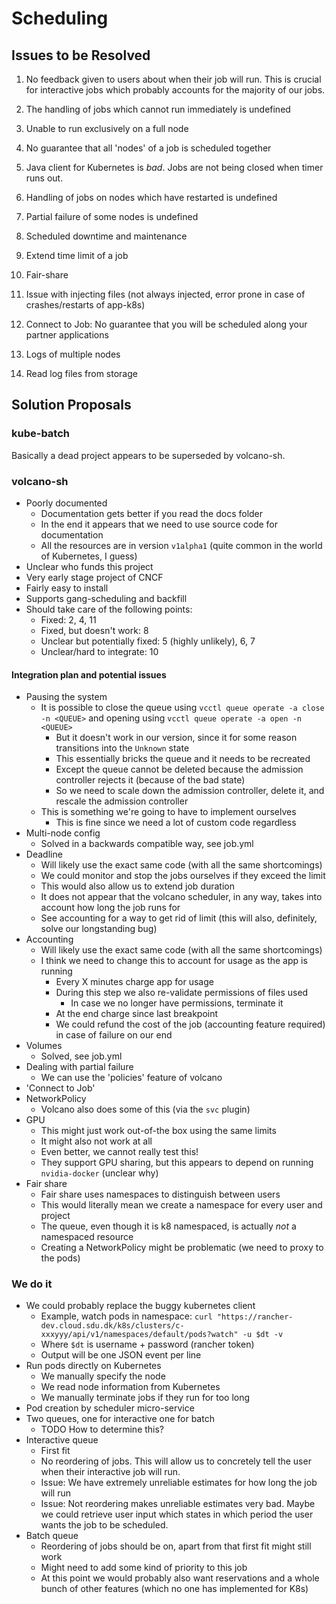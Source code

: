 # Scheduling

## Issues to be Resolved

1. No feedback given to users about when their job will run. This is crucial for interactive jobs which probably
accounts for the majority of our jobs.

2. The handling of jobs which cannot run immediately is undefined

3. Unable to run exclusively on a full node

4. No guarantee that all 'nodes' of a job is scheduled together

5. Java client for Kubernetes is _bad_. Jobs are not being closed when timer runs out.

6. Handling of jobs on nodes which have restarted is undefined

7. Partial failure of some nodes is undefined

8. Scheduled downtime and maintenance

9. Extend time limit of a job

10. Fair-share

11. Issue with injecting files (not always injected, error prone in case of crashes/restarts of app-k8s)

12. Connect to Job: No guarantee that you will be scheduled along your partner applications

13. Logs of multiple nodes

14. Read log files from storage

## Solution Proposals

### kube-batch

Basically a dead project appears to be superseded by volcano-sh.

### volcano-sh

- Poorly documented
  - Documentation gets better if you read the docs folder
  - In the end it appears that we need to use source code for documentation
  - All the resources are in version `v1alpha1` (quite common in the world of Kubernetes, I guess)
- Unclear who funds this project
- Very early stage project of CNCF
- Fairly easy to install
- Supports gang-scheduling and backfill
- Should take care of the following points:
  - Fixed: 2, 4, 11
  - Fixed, but doesn't work: 8
  - Unclear but potentially fixed: 5 (highly unlikely), 6, 7
  - Unclear/hard to integrate: 10
  
#### Integration plan and potential issues

- Pausing the system
  - It is possible to close the queue using `vcctl queue operate -a close -n <QUEUE>` and opening using 
    `vcctl queue operate -a open -n <QUEUE>`
    - But it doesn't work in our version, since it for some reason transitions into the `Unknown` state
    - This essentially bricks the queue and it needs to be recreated
    - Except the queue cannot be deleted because the admission controller rejects it (because of the bad state)
    - So we need to scale down the admission controller, delete it, and rescale the admission controller
  - This is something we're going to have to implement ourselves
    - This is fine since we need a lot of custom code regardless
- Multi-node config
  - Solved in a backwards compatible way, see job.yml
- Deadline
  - Will likely use the exact same code (with all the same shortcomings)
  - We could monitor and stop the jobs ourselves if they exceed the limit
  - This would also allow us to extend job duration
  - It does not appear that the volcano scheduler, in any way, takes into account how long the job runs for
  - See accounting for a way to get rid of limit (this will also, definitely, solve our longstanding bug)
- Accounting
  - Will likely use the exact same code (with all the same shortcomings)
  - I think we need to change this to account for usage as the app is running
    - Every X minutes charge app for usage
    - During this step we also re-validate permissions of files used
      - In case we no longer have permissions, terminate it
    - At the end charge since last breakpoint
    - We could refund the cost of the job (accounting feature required) in case of failure on our end
- Volumes
  - Solved, see job.yml
- Dealing with partial failure
  - We can use the 'policies' feature of volcano
- 'Connect to Job'
- NetworkPolicy
  - Volcano also does some of this (via the `svc` plugin)
- GPU
  - This might just work out-of-the box using the same limits
  - It might also not work at all
  - Even better, we cannot really test this!
  - They support GPU sharing, but this appears to depend on running `nvidia-docker` (unclear why)
- Fair share
  - Fair share uses namespaces to distinguish between users
  - This would literally mean we create a namespace for every user and project
  - The queue, even though it is k8 namespaced, is actually _not_ a namespaced resource
  - Creating a NetworkPolicy might be problematic (we need to proxy to the pods)

### We do it

- We could probably replace the buggy kubernetes client
  - Example, watch pods in namespace:
    `curl "https://rancher-dev.cloud.sdu.dk/k8s/clusters/c-xxxyyy/api/v1/namespaces/default/pods?watch" -u $dt -v`
  - Where `$dt` is username + password (rancher token)
  - Output will be one JSON event per line
- Run pods directly on Kubernetes
  - We manually specify the node
  - We read node information from Kubernetes
  - We manually terminate jobs if they run for too long
- Pod creation by scheduler micro-service
- Two queues, one for interactive one for batch
  - TODO How to determine this?
- Interactive queue
  - First fit
  - No reordering of jobs. This will allow us to concretely tell the user when
  their interactive job will run.
  - Issue: We have extremely unreliable estimates for how long the job will run
  - Issue: Not reordering makes unreliable estimates very bad. Maybe we could
  retrieve user input which states in which period the user wants the job to
  be scheduled.
- Batch queue
  - Reordering of jobs should be on, apart from that first fit might still work
  - Might need to add some kind of priority to this job
  - At this point we would probably also want reservations and a whole bunch
  of other features (which no one has implemented for K8s)
